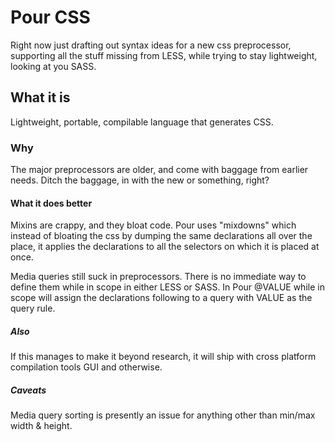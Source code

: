 # Pour CSS
Right now just drafting out syntax ideas for a 
new css preprocessor, supporting all the stuff
missing from LESS, while trying to stay lightweight,
looking at you SASS.

## What it is
Lightweight, portable, compilable language that
generates CSS.

### Why
The major preprocessors are older, and come with 
baggage from earlier needs. Ditch the baggage, 
in with the new or something, right?

#### What it does better
Mixins are crappy, and they bloat code. Pour uses
"mixdowns" which instead of bloating the css by
dumping the same declarations all over the place,
it applies the declarations to all the selectors
on which it is placed at once.

Media queries still suck in preprocessors. There
is no immediate way to define them while in scope
in either LESS or SASS. In Pour @VALUE while in
scope will assign the declarations following to
a query with VALUE as the query rule.

##### Also
If this manages to make it beyond research, it 
will ship with cross platform compilation tools 
GUI and otherwise.

##### Caveats
Media query sorting is presently an issue for
anything other than min/max width & height.